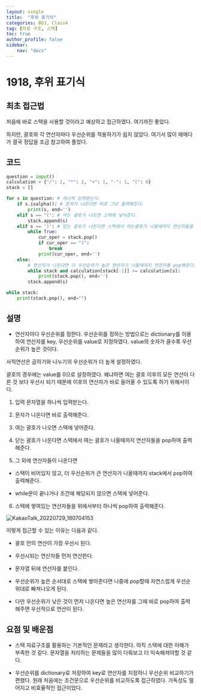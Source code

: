 ```yaml
---
layout: single
title:  "후위 표기식"
categories: BOJ, Class4
tag: [자료 구조, 스택]
toc: true
author_profile: false
sidebar: 
    nav: "docs"
---
```


# 1918, 후위 표기식

## 최초 접근법

처음에 바로 스택을  사용할 것이라고 예상하고 접근하였다. 여기까진 좋았다. 

하지만, 괄호와 각 연산자마다 우선순위를 적용하기가 쉽지 않았다. 여기서 많이 헤메다가 결국 정답을 조금 참고하여 풀었다. 

## 코드

```python
question = input()
calculation = {"/": 2, "*": 2, "+": 1, "-": 1, "(": 0}
stack = []

for s in question: # 하나씩 입력받는다.
    if s.isalpha(): # 문자가 나온다면 바로 그냥 출력해준다.
        print(s, end='')
    elif s == "(": # 여는 괄호가 나오면 스택에 넣어준다.
        stack.append(s)
    elif s == ')': # 닫는 괄호가 나온다면 스택에서 여는괄호가 나올때까지 연산자들을 pop해준다.
        while True:
            cur_oper = stack.pop()
            if cur_oper == "(":
                break
            print(cur_oper, end='')
    else:
        # 연산자가 나온다면 더 우선순위가 높은 연산자가 나올때까지 연잔자를 pop해준다.
        while stack and calculation[stack[-1]] >= calculation[s]:
            print(stack.pop(), end='')
        stack.append(s)

while stack:
    print(stack.pop(), end="")
```

## 설명

- 연산자마다 우선순위를 정한다. 우선순위를 정하는 방법으로는 dictionary를 이용하여 연산자를 key, 우선순위를 value로 지정하였다. value의 숫자가 클수록 우선순위가 높은 것이다. 

사칙연산은 곱하기와 나누기의 우선순위가 더 높게 설정하였다. 

괄호의 경우에는  value를 0으로 설정하였다. 왜냐하면 여는 괄호 이후의 모든 연산이 다른 것 보다 우선시 되기 때문에 이후의 연산자가 바로 들어올 수 있도록 하기 위해서이다. 

1. 입력 문자열을 하나씩 입력받는다. 

2. 문자가 나온다면 바로 출력해준다. 

3. 여는 괄호가 나오면 스택에 넣어준다. 

4. 닫는 괄호가 나온다면 스택에서 여는 괄호가 나올때까지 연산자들을 pop하여 출력해준다. 

5. 그 외에 연산자들이 나온다면 

- 스택이 비어있지 않고, 더 우선순위가 큰 연산자가 나올때까지 stack에서 pop하여 출력해준다. 

- while문이 끝나거나 조건에 해당되지 않으면 스택에 넣어준다.

6. 스택에 쌓여있는 연산자들을 위에서부터 하나씩 pop하여 출력해준다. 

![KakaoTalk_20220729_180704153](../../images/2022-07-29-profix/KakaoTalk_20220729_180704153.jpg)

이렇게 접근할 수 있는 이유는 다음과 같다. 

- 괄호 안의 연산이 가장 우선시 된다. 

- 우선시되는 연산자들 먼저 연산한다. 

- 문자열 뒤에 연산자를 붙인다.

- 우선순위가 높은 순서대로 스택에 쌓아준다면 나중에 pop할때 자연스럽게 우선순위대로 빠져나오게 된다. 

- 다만 우선순위가 낮은 것이 먼저 나온다면 높은 연산자를 그때 바로 pop하여 출력해주면 우선적으로 연산이 된다. 

## 요점 및 배운점

- 스택 자료구조를 활용하는 기본적인 문제라고 생각한다. 아직 스택에 대한 이해가 부족한 것 같다. 문자열을 처리하는 문제들을 많이 다뤄보고 더 익숙해져야할 것 같다. 

- 우선순위를 dictionary로 저장하여 key로 연산자를 지정하니 우선순위 비교하기가 편했다. 원래 처음에는 조건문으로 우선순위를 비교하도록 접근하였다. 가독성도 떨어지고 비효율적인 접근이었다. 
